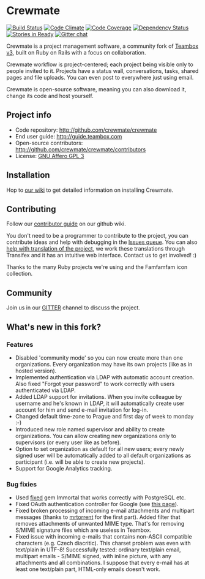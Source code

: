 # Crewmate

[![Build Status](https://travis-ci.org/crewmate/crewmate.png?branch=master)](https://travis-ci.org/crewmate/crewmate)
[![Code Climate](https://codeclimate.com/github/crewmate/crewmate.png)](https://codeclimate.com/github/crewmate/crewmate)
[![Code Coverage](https://codeclimate.com/github/crewmate/crewmate/coverage.png)](https://codeclimate.com/github/crewmate/crewmate)
[![Dependency Status](https://gemnasium.com/crewmate/crewmate.png)](https://gemnasium.com/crewmate/crewmate)
[![Stories in Ready](https://badge.waffle.io/crewmate/crewmate.png?label=Ready)](http://waffle.io/crewmate/crewmate)
[![Gitter chat](https://badges.gitter.im/crewmate/crewmate.png)](https://gitter.im/crewmate/crewmate)

Crewmate is a project management software, a community fork of [Teambox v3](https://github.com/teambox/teambox), built on Ruby on Rails with a focus on collaboration.

Crewmate workflow is project-centered; each project being visible only to people invited to it.
Projects have a status wall, conversations, tasks, shared pages and file uploads.
You can even post to everywhere just using email.

Crewmate is open-source software, meaning you can also download it, change its code and host yourself.

Project info
------------

- Code repository: <http://github.com/crewmate/crewmate>
- End user guide: <http://guide.teambox.com>
- Open-source contributors: <http://github.com/crewmate/crewmate/contributors>
- License: [GNU Affero GPL 3](https://github.com/crewmate/crewmate/blob/master/LICENSE)

Installation
------------

Hop to [our wiki](http://wiki.github.com/crewmate/crewmate/ "Crewmate wiki") to get detailed information on
installing Crewmate.

Contributing
------------

Follow our [contributor guide](https://github.com/crewmate/crewmate/wiki/Contributing) on our github wiki.

You don't need to be a programmer to contribute to the project, you can contribute ideas and help with debugging in the [Issues queue](https://github.com/crewmate/crewmate/issues). You can also [help with translation of the project](https://www.transifex.com/projects/p/crewmate/), we work these translations through Transifex and it has an intuitive web interface. Contact us to get involved! :)

Thanks to the many Ruby projects we're using and the Famfamfam icon collection.

Community
---------

Join us in our [GITTER](https://gitter.im/crewmate/crewmate) channel to discuss the project.


What's new in this fork?
------------------------

### Features
- Disabled 'community mode' so you can now create more than one organizations. Every organization may have its own projects (like as in hosted version).
- Implemented authentication via LDAP with automatic account creation. Also fixed "Forgot your password" to work correctly with users authenticated via LDAP.
- Added LDAP support for invitations. When you invite colleague by username and he's known in LDAP, it will automatically create user account for him and send e-mail invitation for log-in.
- Changed default time-zone to Prague and first day of week to monday :-)
- Introduced new role named supervisor and ability to create organizations. You can allow creating new organizations only to supervisors (or every user like as before).
- Option to set organization as default for all new users; every newly signed user will be automatically added to all default organizations as participant (i.e. will be able to create new projects).
- Support for Google Analytics tracking.

### Bug fixies
- Used [fixed](https://github.com/davidmm/immortal) gem Immortal that works correctly with PostgreSQL etc.
- Fixed OAuth authentication controller for Google (see [this page](https://teambox.com/projects/teambox/conversations/76950)).
- Fixed broken processing of incoming e-mail attachments and multipart messages (thanks to [mrtorrent](https://github.com/mrtorrent/teambox/commit/74d9204b1fa0d5f18180b09f8d6d19ce49a16d7f) for the first part). Added filter that removes attachments of unwanted MIME type. That's for removing S/MIME signature files which are useless in Teambox.
- Fixed issue with incoming e-mails that contains non-ASCII compatible characters (e.g. Czech diacritic). This charset problem was even with text/plain in UTF-8! Successfully tested: ordinary text/plain email, multipart emails - S/MIME signed, with inline picture, with any attachments and all combinations. I suppose that every e-mail has at least one text/plain part, HTML-only emails doesn't work.
